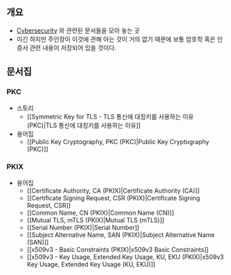 ## 개요

- [Cybersecurity](https://www.cisco.com/c/en/us/products/security/what-is-cybersecurity.html) 와 관련된 문서들을 모아 놓는 곳
- 이긴 하지만 주인장이 이것에 관해 아는 것이 거의 없기 때문에 보통 암호학 혹은 인증서 관련 내용이 저장되어 있을 것이다.

## 문서집

### PKC

- 스토리
	- [[Symmetric Key for TLS - TLS 통신에 대칭키를 사용하는 이유 (PKC)|TLS 통신에 대칭키를 사용하는 이유]]
- 용어집
	- [[Public Key Cryptography, PKC (PKC)|Public Key Cryptography (PKC)]]

### PKIX

- 용어집
	- [[Certificate Authority, CA (PKIX)|Certificate Authority (CA)]]
	- [[Certificate Signing Request, CSR (PKIX)|Certificate Signing Request, CSR]]
	- [[Common Name, CN (PKIX)|Common Name (CN)]]
	- [[Mutual TLS, mTLS (PKIX)|Mutual TLS (mTLS)]]
	- [[Serial Number (PKIX)|Serial Number]]
	- [[Subject Alternative Name, SAN (PKIX)|Subject Alternative Name (SAN)]]
	- [[x509v3 - Basic Constraints (PKIX)|x509v3 Basic Constraints]]
	- [[x509v3 - Key Usage, Extended Key Usage, KU, EKU (PKIX)|x509v3 Key Usage, Extended Key Usage (KU, EKU)]]